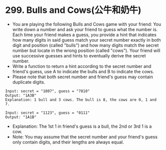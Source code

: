 # 299. Bulls and Cows(公牛和奶牛)
* You are playing the following Bulls and Cows game with your friend: You write down a number and ask your friend to guess what the number is. Each time your friend makes a guess, you provide a hint that indicates how many digits in said guess match your secret number exactly in both digit and position (called "bulls") and how many digits match the secret number but locate in the wrong position (called "cows"). Your friend will use successive guesses and hints to eventually derive the secret number.
* Write a function to return a hint according to the secret number and friend's guess, use A to indicate the bulls and B to indicate the cows. 
* Please note that both secret number and friend's guess may contain duplicate digits.
```text
Input: secret = "1807", guess = "7810"
Output: "1A3B"
Explanation: 1 bull and 3 cows. The bull is 8, the cows are 0, 1 and 7.

Input: secret = "1123", guess = "0111"
Output: "1A1B"
```
* Explanation: The 1st 1 in friend's guess is a bull, the 2nd or 3rd 1 is a cow.
* Note: You may assume that the secret number and your friend's guess only contain digits, and their lengths are always equal.